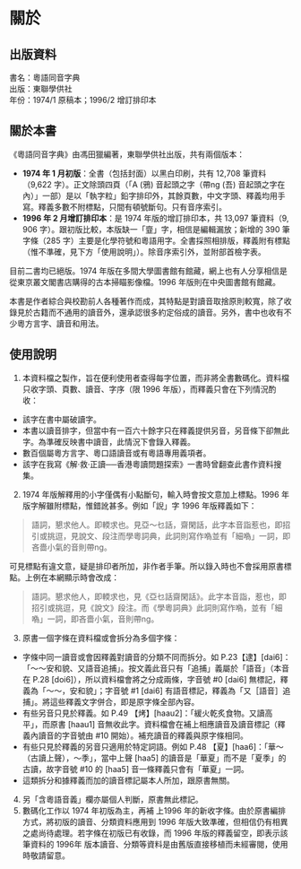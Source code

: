 關於
====

出版資料
--------
書名：粵語同音字典 <br>
出版：東聯學供社 <br>
年份：1974/1 原稿本；1996/2 增訂排印本<br>

關於本書
--------
《粵語同音字典》由馮田獵編著，東聯學供社出版，共有兩個版本：

* **1974 年 1 月初版**：全書（包括封面）以黑白印刷，共有 12,708 筆資料（9,622 字）。正文除頭四頁（「A (鴉) 音起頭之字（帶ng (吾) 音起頭之字在內）」一部）是以「執字粒」鉛字排印外，其餘頁數，中文字頭、釋義均用手寫。釋義多數不附標點，只間有頓號斷句。只有音序索引。
* **1996 年 2 月增訂排印本**：是 1974 年版的增訂排印本，共 13,097 筆資料（9, 906 字）。跟初版比較，本版缺一「韲」字，相信是編輯漏放；新增的 390 筆字條（285 字）主要是化學符號和粵語用字。全書採照相排版，釋義附有標點（惟不準確，見下方「使用說明」）。除音序索引外，並附部首檢字表。

目前二書均已絕版。1974 年版在多間大學圖書館有館藏，網上也有人分享相信是從東京叢文閣書店購得的古本掃瞄影像檔。1996 年版則在中央圖書館有館藏。

本書是作者綜合與校勘前人各種著作而成，其特點是對讀音取捨原則較寬，除了收錄見於古籍而不通用的讀音外，還承認很多約定俗成的讀音。另外，書中也收有不少粵方言字、讀音和用法。

使用說明
----
1. 本資料檔之製作，旨在便利使用者查得每字位置，而非將全書數碼化。資料檔只收字頭、頁數、讀音、字序（限 1996 年版），而釋義只會在下列情況酌收：
 * 該字在書中屬破讀字。
 * 本書以讀音排字，但當中有一百六十餘字只在釋義提供另音，另音條下卻無此字。為準確反映書中讀音，此情況下會錄入釋義。
 * 數百個屬粵方言字、粵口語讀音或有粵語專用義項者。
 * 該字在我寫《解‧救‧正讀──香港粵讀問題探索》一書時曾翻查此書作資料搜集。
2. 1974 年版解釋用的小字僅偶有小點斷句，輸入時會按文意加上標點。1996 年版字解雖附標點，惟錯訛甚多。例如「誽」字 1996 年版釋義如下：

> 語詞，懇求他人。即輭求也。見亞～乜話，齋閑話，此字本音詣惹也，即招引或挑逗，見說文、段注而學粵詞典，此詞則寫作𠼮並有「細𠼮」一詞，即吝嗇小氣的音則帶ng。

可見標點有違文意，疑是排印者所加，非作者手筆。所以錄入時也不會採用原書標點。上例在本網顯示時會改成：

> 語詞。懇求他人，即輭求也，見《亞乜話齋閑話》。此字本音詣，惹也，即招引或挑逗，見《說文》段注。而《學粵詞典》此詞則寫作𠼮，並有「細𠼮」一詞，即吝嗇小氣，音則帶ng。

3. 原書一個字條在資料檔或會拆分為多個字條：
  * 字條中同一讀音或會因釋義對讀音的分類不同而拆分。如 P.23【逮】[dai6]：「～～安和貌、又語音追捕」。按文義此音只有「追捕」義屬於「語音」（本音在 P.28 [doi6]），所以資料檔會將之分成兩條，字音號 #0 [dai6] 無標記，釋義為「～～，安和貌」；字音號 #1 [dai6] 有語音標記，釋義為「又［語音］追捕」。將這些釋義文字併合，即是原字條全部內容。
  * 有些另音只見於釋義。如 P.49 【烤】[haau2]：「緩火乾炙食物。又讀高平」，而原書 [haau1] 音無收此字。資料檔會在補上相應讀音及讀音標記（釋義內讀音的字音號由 #10 開始）。補充讀音的釋義與原字條相同。
  * 有些只見於釋義的另音只適用於特定詞語。例如 P.48 【夏】[haa6]：「華～（古讀上聲），～季」，當中上聲 [haa5] 的讀音是「華夏」而不是「夏季」的古讀，故字音號 #10 的 [haa5] 音一條釋義只會有「華夏」一詞。
  * 這類拆分和據釋義而加的讀音標記屬本人所加，跟原書無關。
4. 另「含粵語音義」欄亦屬個人判斷，原書無此標記。
5. 數碼化工作以 1974 年初版為主，再補 上1996 年的新收字條。由於原書編排方式，將初版的讀音、分類資料應用到 1996 年版大致準確，但相信仍有相異之處尚待處理。若字條在初版已有收錄，而 1996 年版的釋義留空，即表示該筆資料的 1996年 版本讀音、分類等資料是由舊版直接移植而未經審閱，使用時敬請留意。
